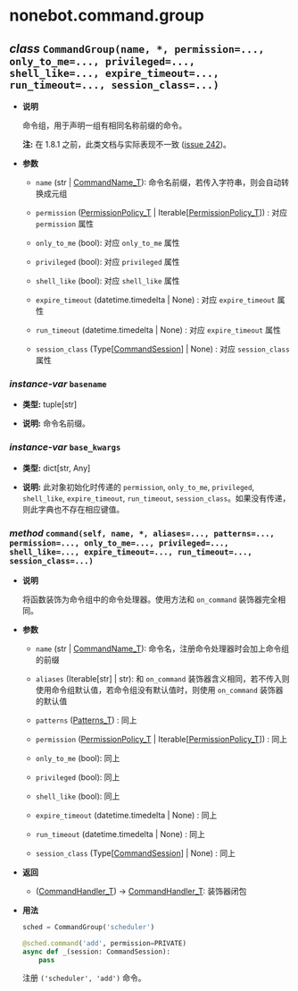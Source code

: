 # nonebot.command.group

## _class_ `CommandGroup(name, *, permission=..., only_to_me=..., privileged=..., shell_like=..., expire_timeout=..., run_timeout=..., session_class=...)`

- **说明**

  命令组，用于声明一组有相同名称前缀的命令。

  **注:** 在 1.8.1 之前，此类文档与实际表现不一致 ([issue 242](https://github.com/nonebot/nonebot/issues/242))。

- **参数**

  - `name` (str | [CommandName_T](../typing.md#var-commandname-t)): 命令名前缀，若传入字符串，则会自动转换成元组

  - `permission` ([PermissionPolicy_T](../typing.md#var-permissionpolicy-t) | Iterable[[PermissionPolicy_T](../typing.md#var-permissionpolicy-t)]) <Badge text="1.9.0+"/>: 对应 `permission` 属性

  - `only_to_me` (bool): 对应 `only_to_me` 属性

  - `privileged` (bool): 对应 `privileged` 属性

  - `shell_like` (bool): 对应 `shell_like` 属性

  - `expire_timeout` (datetime.timedelta | None) <Badge text="1.8.2+"/>: 对应 `expire_timeout` 属性

  - `run_timeout` (datetime.timedelta | None) <Badge text="1.8.2+"/>: 对应 `expire_timeout` 属性

  - `session_class` (Type[[CommandSession](./index.md#class-commandsession-bot-event-cmd-current-arg-args-none)] | None) <Badge text="1.8.1+"/>: 对应 `session_class` 属性

### _instance-var_ `basename`

- **类型:** tuple[str]

- **说明:** 命令名前缀。

### _instance-var_ `base_kwargs`

- **类型:** dict[str, Any]

- **说明:** 此对象初始化时传递的 `permission`, `only_to_me`, `privileged`, `shell_like`, `expire_timeout`, `run_timeout`, `session_class`。如果没有传递，则此字典也不存在相应键值。

### _method_ `command(self, name, *, aliases=..., patterns=..., permission=..., only_to_me=..., privileged=..., shell_like=..., expire_timeout=..., run_timeout=..., session_class=...)`

- **说明**

  将函数装饰为命令组中的命令处理器。使用方法和 `on_command` 装饰器完全相同。

- **参数**

  - `name` (str | [CommandName_T](../typing.md#var-commandname-t)): 命令名，注册命令处理器时会加上命令组的前缀

  - `aliases` (Iterable[str] | str): 和 `on_command` 装饰器含义相同，若不传入则使用命令组默认值，若命令组没有默认值时，则使用 `on_command` 装饰器的默认值

  - `patterns` ([Patterns_T](../typing.md#var-patterns-t)) <Badge text="1.8.1+"/>: 同上

  - `permission` ([PermissionPolicy_T](../typing.md#var-permissionpolicy-t) | Iterable[[PermissionPolicy_T](../typing.md#var-permissionpolicy-t)]) <Badge text="1.9.0+"/>: 同上

  - `only_to_me` (bool): 同上

  - `privileged` (bool): 同上

  - `shell_like` (bool): 同上

  - `expire_timeout` (datetime.timedelta | None) <Badge text="1.8.2+"/>: 同上

  - `run_timeout` (datetime.timedelta | None) <Badge text="1.8.2+"/>: 同上

  - `session_class` (Type[[CommandSession](./index.md#class-commandsession-bot-event-cmd-current-arg-args-none)] | None) <Badge text="1.8.1+"/>: 同上

- **返回**

  - ([CommandHandler_T](../typing.md#var-commandhandler-t)) -> [CommandHandler_T](../typing.md#var-commandhandler-t): 装饰器闭包

- **用法**

  ```python
  sched = CommandGroup('scheduler')

  @sched.command('add', permission=PRIVATE)
  async def _(session: CommandSession):
      pass
  ```

  注册 `('scheduler', 'add')` 命令。